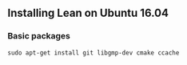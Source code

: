 Installing Lean on Ubuntu 16.04
-------------------------------

### Basic packages

    sudo apt-get install git libgmp-dev cmake ccache
